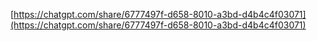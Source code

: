 [https://chatgpt.com/share/6777497f-d658-8010-a3bd-d4b4c4f03071](https://chatgpt.com/share/6777497f-d658-8010-a3bd-d4b4c4f03071)


